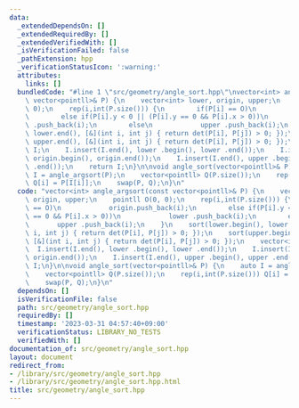 ```yaml
---
data:
  _extendedDependsOn: []
  _extendedRequiredBy: []
  _extendedVerifiedWith: []
  _isVerificationFailed: false
  _pathExtension: hpp
  _verificationStatusIcon: ':warning:'
  attributes:
    links: []
  bundledCode: "#line 1 \"src/geometry/angle_sort.hpp\"\nvector<int> angle_argsort(const\
    \ vector<pointll>& P) {\n    vector<int> lower, origin, upper;\n    pointll O(0,\
    \ 0);\n    rep(i,int(P.size())) {\n        if(P[i] == O)\n            origin.push_back(i);\n\
    \        else if(P[i].y < 0 || (P[i].y == 0 && P[i].x > 0))\n            lower\
    \ .push_back(i);\n        else\n            upper .push_back(i);\n    }\n    sort(lower.begin(),\
    \ lower.end(), [&](int i, int j) { return det(P[i], P[j]) > 0; });\n    sort(upper.begin(),\
    \ upper.end(), [&](int i, int j) { return det(P[i], P[j]) > 0; });\n    vector<int>\
    \ I;\n    I.insert(I.end(), lower .begin(), lower .end());\n    I.insert(I.end(),\
    \ origin.begin(), origin.end());\n    I.insert(I.end(), upper .begin(), upper\
    \ .end());\n    return I;\n}\n\nvoid angle_sort(vector<pointll>& P) {\n    auto\
    \ I = angle_argsort(P);\n    vector<pointll> Q(P.size());\n    rep(i,int(P.size()))\
    \ Q[i] = P[I[i]];\n    swap(P, Q);\n}\n"
  code: "vector<int> angle_argsort(const vector<pointll>& P) {\n    vector<int> lower,\
    \ origin, upper;\n    pointll O(0, 0);\n    rep(i,int(P.size())) {\n        if(P[i]\
    \ == O)\n            origin.push_back(i);\n        else if(P[i].y < 0 || (P[i].y\
    \ == 0 && P[i].x > 0))\n            lower .push_back(i);\n        else\n     \
    \       upper .push_back(i);\n    }\n    sort(lower.begin(), lower.end(), [&](int\
    \ i, int j) { return det(P[i], P[j]) > 0; });\n    sort(upper.begin(), upper.end(),\
    \ [&](int i, int j) { return det(P[i], P[j]) > 0; });\n    vector<int> I;\n  \
    \  I.insert(I.end(), lower .begin(), lower .end());\n    I.insert(I.end(), origin.begin(),\
    \ origin.end());\n    I.insert(I.end(), upper .begin(), upper .end());\n    return\
    \ I;\n}\n\nvoid angle_sort(vector<pointll>& P) {\n    auto I = angle_argsort(P);\n\
    \    vector<pointll> Q(P.size());\n    rep(i,int(P.size())) Q[i] = P[I[i]];\n\
    \    swap(P, Q);\n}\n"
  dependsOn: []
  isVerificationFile: false
  path: src/geometry/angle_sort.hpp
  requiredBy: []
  timestamp: '2023-03-31 04:57:40+09:00'
  verificationStatus: LIBRARY_NO_TESTS
  verifiedWith: []
documentation_of: src/geometry/angle_sort.hpp
layout: document
redirect_from:
- /library/src/geometry/angle_sort.hpp
- /library/src/geometry/angle_sort.hpp.html
title: src/geometry/angle_sort.hpp
---
```

